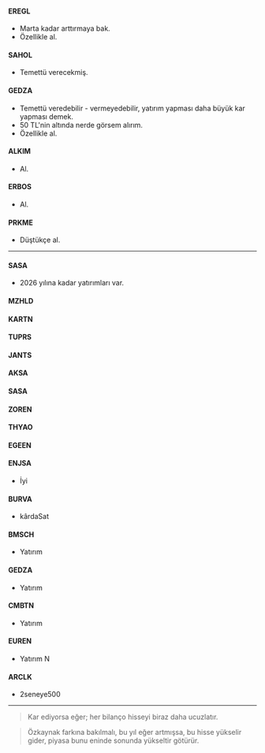 #### EREGL
- Marta kadar arttırmaya bak.
- Özellikle al.

#### SAHOL
- Temettü verecekmiş.

#### GEDZA
- Temettü veredebilir - vermeyedebilir, yatırım yapması daha büyük kar yapması demek.
- 50 TL'nin altında nerde görsem alırım.
- Özellikle al.

#### ALKIM
- Al.

#### ERBOS
- Al.

#### PRKME
- Düştükçe al.

---

#### SASA
- 2026 yılına kadar yatırımları var.

#### MZHLD


#### KARTN


#### TUPRS


#### JANTS


#### AKSA


#### SASA


#### ZOREN


#### THYAO


#### EGEEN


#### ENJSA
* İyi


#### BURVA
* kârdaSat


#### BMSCH
* Yatırım


#### GEDZA
* Yatırım


#### CMBTN
* Yatırım


#### EUREN
* Yatırım N


#### ARCLK
* 2seneye500



---

> Kar ediyorsa eğer; her bilanço hisseyi biraz daha ucuzlatır.

> Özkaynak farkına bakılmalı, bu yıl eğer artmışsa, bu hisse yükselir gider, piyasa bunu eninde sonunda yükseltir götürür.
